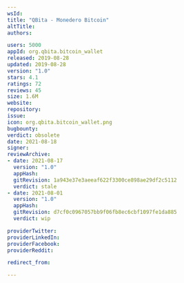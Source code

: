 ```yaml
---
wsId: 
title: "QBita - Monedero Bitcoin"
altTitle: 
authors:

users: 5000
appId: org.qbita.bitcoin_wallet
released: 2019-08-28
updated: 2019-08-28
version: "1.0"
stars: 4.1
ratings: 72
reviews: 45
size: 1.6M
website: 
repository: 
issue: 
icon: org.qbita.bitcoin_wallet.png
bugbounty: 
verdict: obsolete
date: 2021-08-18
signer: 
reviewArchive:
- date: 2021-08-17
  version: "1.0"
  appHash: 
  gitRevision: 1a943e37e3aeeaf622f3300ce898ae29df2c5112
  verdict: stale
- date: 2021-08-01
  version: "1.0"
  appHash: 
  gitRevision: d7cf0c0967057bb9f06fb8ec6cbf1097fe1da885
  verdict: wip

providerTwitter: 
providerLinkedIn: 
providerFacebook: 
providerReddit: 

redirect_from:

---
```




